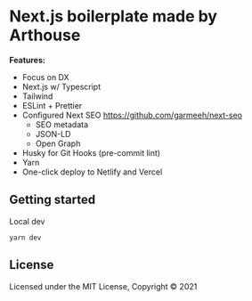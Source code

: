 # Next.js boilerplate made by Arthouse

**Features:**
- Focus on DX
- Next.js w/ Typescript
- Tailwind
- ESLint + Prettier
- Configured Next SEO https://github.com/garmeeh/next-seo
    - SEO metadata
    - JSON-LD
    - Open Graph 
- Husky for Git Hooks (pre-commit lint)
- Yarn
- One-click deploy to Netlify and Vercel

## Getting started

Local dev
```
yarn dev
```

## License
Licensed under the MIT License, Copyright © 2021
